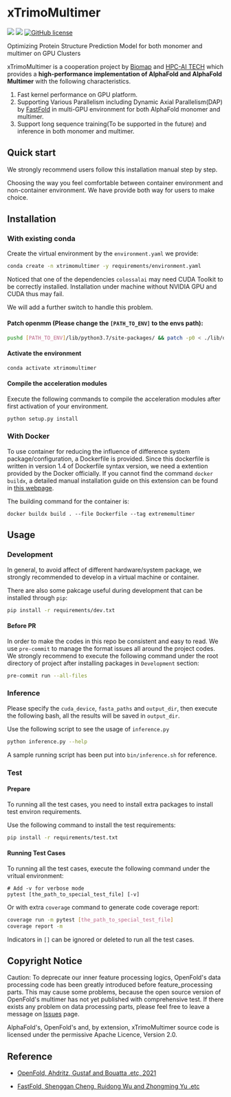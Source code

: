 # xTrimoMultimer

![](https://img.shields.io/badge/Made%20with-ColossalAI-blueviolet?style=flat)
![](https://img.shields.io/github/v/release/biomap-research/xTrimoMultimer)
[![GitHub license](https://img.shields.io/github/license/biomap-research/xTrimoMultimer)](https://github.com/biomap-research/xTrimoMultimer/blob/main/LICENSE)

Optimizing Protein Structure Prediction Model for both monomer and multimer on GPU Clusters

xTrimoMultimer is a cooperation project by [Biomap](https://www.biomap.com/en/) and [HPC-AI TECH](https://www.hpcaitech.com) which provides a **high-performance implementation of AlphaFold and AlphaFold Multimer** with the following characteristics.

1. Fast kernel performance on GPU platform.
2. Supporting Various Parallelism including Dynamic Axial Parallelism(DAP) by [FastFold](https://github.com/hpcaitech/FastFold) in multi-GPU environment for both AlphaFold monomer and multimer.
3. Support long sequence training(To be supported in the future) and inference in both monomer and multimer.

## Quick start

We strongly recommend users follow this installation manual step by step.

Choosing the way you feel comfortable between container environment and non-container environment. We have provide both way for users to make choice.

## Installation

### With existing conda

Create the virtual environment by the `environment.yaml` we provide:

```bash
conda create -n xtrimomultimer -y requirements/environment.yaml
```

Noticed that one of the dependencies `colossalai` may need CUDA Toolkit to be correctly installed. Installation under machine without NVIDIA GPU and CUDA thus may fail.

We will add a further switch to handle this problem.

#### Patch openmm (Please change the `[PATH_TO_ENV]` to the envs path):

```bash
pushd [PATH_TO_ENV]/lib/python3.7/site-packages/ && patch -p0 < ./lib/openmm.patch && popd
```

#### Activate the environment

```bash
conda activate xtrimomultimer
```

#### Compile the acceleration modules

Execute the following commands to compile the acceleration modules after first activation of your environment.

```bash
python setup.py install
```

### With Docker

To use container for reducing the influence of difference system package/configuration, a Dockerfile is provided. Since this dockerfile is written in version 1.4 of Dockerfile syntax version, we need a extention provided by the Docker officially. If you cannot find the command `docker buildx`, a detailed manual installation guide on this extension can be found in [this webpage](https://docs.docker.com/build/buildx/install/).

The building command for the container is:

```
docker buildx build . --file Dockerfile --tag extrememultimer
```

## Usage

### Development

In general, to avoid affect of different hardware/system package, we strongly recommended to develop in a virtual machine or container.

There are also some pakcage useful during development that can be installed through `pip`:

```bash
pip install -r requirements/dev.txt
```

#### Before PR

In order to make the codes in this repo be consistent and easy to read. We use `pre-commit` to manage the format issues all around the project codes. We strongly recommend to execute the following command under the root directory of project after installing packages in `Development` section:

```bash
pre-commit run --all-files
```

### Inference

Please specify the `cuda_device`, `fasta_paths` and `output_dir`, then execute the following bash,
all the results will be saved in `output_dir`.

Use the following script to see the usage of `inference.py`

```bash
python inference.py --help
```

A sample running script has been put into `bin/inference.sh` for reference.

### Test

#### Prepare

To running all the test cases, you need to install extra packages to install test environ requirements.

Use the following command to install the test requirements:

```bash
pip install -r requirements/test.txt
```

#### Running Test Cases

To running all the test cases, execute the following command under the vritual environment:

```
# Add -v for verbose mode
pytest [the_path_to_special_test_file] [-v]
```

Or with extra `coverage` command to generate code coverage report:

```bash
coverage run -m pytest [the_path_to_special_test_file]
coverage report -m
```

Indicators in `[]` can be ignored or deleted to run all the test cases.

## Copyright Notice

Caution: To deprecate our inner feature processing logics, OpenFold's data processing code has been greatly introduced before feature_processing parts. This may cause some problems, because the open source version of OpenFold's multimer has not yet published with comprehensive test. If there exists any problem on data processing parts, please feel free to leave a message on [Issues](https://github.com/biomap-research/xTrimoMultimer/issues) page.

AlphaFold's, OpenFold's and, by extension, xTrimoMultimer source code is licensed under the permissive Apache Licence, Version 2.0.

## Reference

- [OpenFold, Ahdritz, Gustaf and Bouatta .etc, 2021](https://github.com/aqlaboratory/openfold/)

- [FastFold, Shenggan Cheng, Ruidong Wu and Zhongming Yu .etc](https://github.com/hpcaitech/FastFold)
